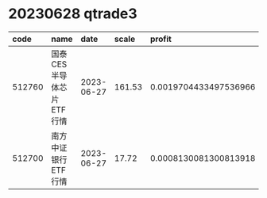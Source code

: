
# 20230628 qtrade3
 | code | name | date | scale | profit | pattern | success_rate | success_cnt | fund_cnt | 
 | :----- | :----- | :----- | :----- | :----- | :----- | :----- | :----- | :----- | 
 | 512760 | 国泰CES半导体芯片ETF行情 | 2023-06-27 | 161.53 | 0.0019704433497536966 | 000011**** | 0.8461538461538461 | 11 | 13 | 
 | 512700 | 南方中证银行ETF行情 | 2023-06-27 | 17.72 | 0.0008130081300813918 | 1000001*** | 0.875 | 14 | 16 | 
